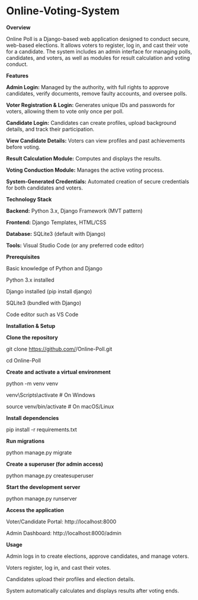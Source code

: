 # Online-Voting-System
**Overview**

Online Poll is a Django-based web application designed to conduct secure, web-based elections. It allows voters to register, log in, and cast their vote for a candidate. The system includes an admin interface for managing polls, candidates, and voters, as well as modules for result calculation and voting conduct.

**Features**

**Admin Login:** Managed by the authority, with full rights to approve candidates, verify documents, remove faulty accounts, and oversee polls.

**Voter Registration & Login:** Generates unique IDs and passwords for voters, allowing them to vote only once per poll.

**Candidate Login:** Candidates can create profiles, upload background details, and track their participation.

**View Candidate Details:** Voters can view profiles and past achievements before voting.

**Result Calculation Module:** Computes and displays the results.

**Voting Conduction Module:** Manages the active voting process.

**System-Generated Credentials:** Automated creation of secure credentials for both candidates and voters.

**Technology Stack**

**Backend:** Python 3.x, Django Framework (MVT pattern)

**Frontend:** Django Templates, HTML/CSS

**Database:** SQLite3 (default with Django)

**Tools:** Visual Studio Code (or any preferred code editor)

**Prerequisites**

Basic knowledge of Python and Django

Python 3.x installed

Django installed (pip install django)

SQLite3 (bundled with Django)

Code editor such as VS Code

**Installation & Setup**

**Clone the repository**

git clone https://github.com/<your-username>/Online-Poll.git

cd Online-Poll

**Create and activate a virtual environment**

python -m venv venv

venv\Scripts\activate   # On Windows

source venv/bin/activate  # On macOS/Linux

**Install dependencies**

pip install -r requirements.txt

**Run migrations**

python manage.py migrate

**Create a superuser (for admin access)**

python manage.py createsuperuser

**Start the development server**

python manage.py runserver

**Access the application**

Voter/Candidate Portal: http://localhost:8000

Admin Dashboard: http://localhost:8000/admin

**Usage**

Admin logs in to create elections, approve candidates, and manage voters.

Voters register, log in, and cast their votes.

Candidates upload their profiles and election details.

System automatically calculates and displays results after voting ends.
